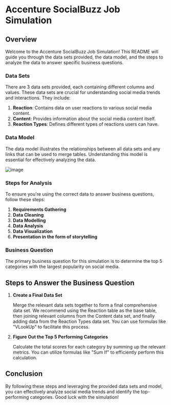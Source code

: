 # Accenture SocialBuzz Job Simulation

## Overview

Welcome to the Accenture SocialBuzz Job Simulation! This README will guide you through the data sets provided, the data model, and the steps to analyze the data to answer specific business questions.

### Data Sets

There are 3 data sets provided, each containing different columns and values. These data sets are crucial for understanding social media trends and interactions. They include:

1. **Reaction**: Contains data on user reactions to various social media content.
2. **Content**: Provides information about the social media content itself.
3. **Reaction Types**: Defines different types of reactions users can have.

### Data Model

The data model illustrates the relationships between all data sets and any links that can be used to merge tables. Understanding this model is essential for effectively analyzing the data.
 
 ![image](https://github.com/madulika-prabu/Accenture-SocialBuzz-Job-Simulation/assets/131234604/6ff99910-aa97-4fd6-b7c2-77cac457bb88)

### Steps for Analysis

To ensure you're using the correct data to answer business questions, follow these steps:

1. **Requirements Gathering**
2. **Data Cleaning**
3. **Data Modelling**
4. **Data Analysis**
5. **Data Visualization**
6. **Presentation in the form of storytelling**

### Business Question

The primary business question for this simulation is to determine the top 5 categories with the largest popularity on social media.

## Steps to Answer the Business Question

1. **Create a Final Data Set**

   Merge the relevant data sets together to form a final comprehensive data set. We recommend using the Reaction table as the base table, then joining relevant columns from the Content data set, and finally adding data from the Reaction Types data set. You can use formulas like "VLookUp" to facilitate this process.

2. **Figure Out the Top 5 Performing Categories**

   Calculate the total scores for each category by summing up the relevant metrics. You can utilize formulas like "Sum If" to efficiently perform this calculation.

## Conclusion

By following these steps and leveraging the provided data sets and model, you can effectively analyze social media trends and identify the top-performing categories. Good luck with the simulation!
